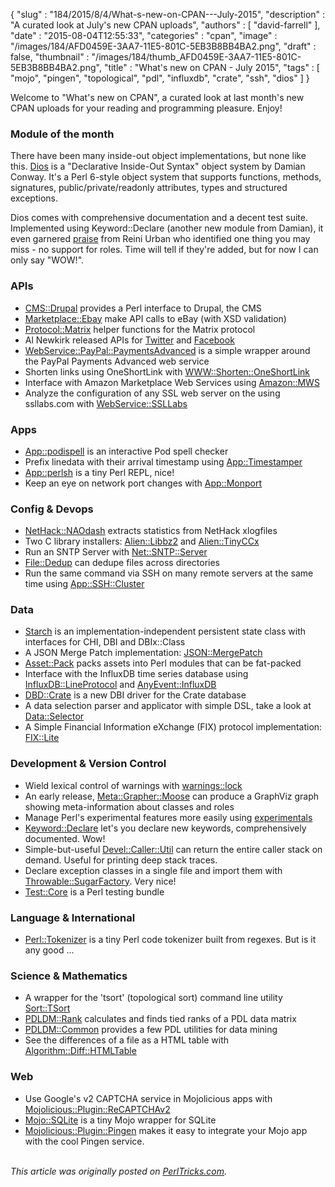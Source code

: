 {
   "slug" : "184/2015/8/4/What-s-new-on-CPAN---July-2015",
   "description" : "A curated look at July's new CPAN uploads",
   "authors" : [
      "david-farrell"
   ],
   "date" : "2015-08-04T12:55:33",
   "categories" : "cpan",
   "image" : "/images/184/AFD0459E-3AA7-11E5-801C-5EB3B8BB4BA2.png",
   "draft" : false,
   "thumbnail" : "/images/184/thumb_AFD0459E-3AA7-11E5-801C-5EB3B8BB4BA2.png",
   "title" : "What's new on CPAN - July 2015",
   "tags" : [
      "mojo",
      "pingen",
      "topological",
      "pdl",
      "influxdb",
      "crate",
      "ssh",
      "dios"
   ]
}


Welcome to "What's new on CPAN", a curated look at last month's new CPAN uploads for your reading and programming pleasure. Enjoy!

### Module of the month

There have been many inside-out object implementations, but none like this. [Dios](https://metacpan.org/pod/Dios) is a "Declarative Inside-Out Syntax" object system by Damian Conway. It's a Perl 6-style object system that supports functions, methods, signatures, public/private/readonly attributes, types and structured exceptions.

Dios comes with comprehensive documentation and a decent test suite. Implemented using Keyword::Declare (another new module from Damian), it even garnered [praise](http://cpanratings.perl.org/dist/Dios) from Reini Urban who identified one thing you may miss - no support for roles. Time will tell if they're added, but for now I can only say "WOW!".

### APIs

-   [CMS::Drupal](https://metacpan.org/pod/CMS::Drupal) provides a Perl interface to Drupal, the CMS
-   [Marketplace::Ebay](https://metacpan.org/pod/Marketplace::Ebay) make API calls to eBay (with XSD validation)
-   [Protocol::Matrix](https://metacpan.org/pod/Protocol::Matrix) helper functions for the Matrix protocol
-   Al Newkirk released APIs for [Twitter](https://metacpan.org/pod/API::Twitter) and [Facebook](https://metacpan.org/pod/API::Facebook)
-   [WebService::PayPal::PaymentsAdvanced](https://metacpan.org/pod/WebService::PayPal::PaymentsAdvanced) is a simple wrapper around the PayPal Payments Advanced web service
-   Shorten links using OneShortLink with [WWW::Shorten::OneShortLink](https://metacpan.org/pod/WWW::Shorten::OneShortLink)
-   Interface with Amazon Marketplace Web Services using [Amazon::MWS](https://metacpan.org/pod/Amazon::MWS)
-   Analyze the configuration of any SSL web server on the using ssllabs.com with [WebService::SSLLabs](https://metacpan.org/pod/WebService::SSLLabs)

### Apps

-   [App::podispell](https://metacpan.org/pod/App::podispell) is an interactive Pod spell checker
-   Prefix linedata with their arrival timestamp using [App::Timestamper](https://metacpan.org/pod/App::Timestamper)
-   [App::perlsh](https://metacpan.org/pod/App::perlsh) is a tiny Perl REPL, nice!
-   Keep an eye on network port changes with [App::Monport](https://metacpan.org/pod/App::Monport)

### Config & Devops

-   [NetHack::NAOdash](https://metacpan.org/pod/NetHack::NAOdash) extracts statistics from NetHack xlogfiles
-   Two C library installers: [Alien::Libbz2](https://metacpan.org/pod/Alien::Libbz2) and [Alien::TinyCCx](https://metacpan.org/pod/Alien::TinyCCx)
-   Run an SNTP Server with [Net::SNTP::Server](https://metacpan.org/pod/Net::SNTP::Server)
-   [File::Dedup](https://metacpan.org/pod/File::Dedup) can dedupe files across directories
-   Run the same command via SSH on many remote servers at the same time using [App::SSH::Cluster](https://metacpan.org/pod/App::SSH::Cluster)

### Data

-   [Starch](https://metacpan.org/pod/Starch) is an implementation-independent persistent state class with interfaces for CHI, DBI and DBIx::Class
-   A JSON Merge Patch implementation: [JSON::MergePatch](https://metacpan.org/pod/JSON::MergePatch)
-   [Asset::Pack](https://metacpan.org/pod/Asset::Pack) packs assets into Perl modules that can be fat-packed
-   Interface with the InfluxDB time series database using [InfluxDB::LineProtocol](https://metacpan.org/pod/InfluxDB::LineProtocol) and [AnyEvent::InfluxDB](https://metacpan.org/pod/AnyEvent::InfluxDB)
-   [DBD::Crate](https://metacpan.org/pod/DBD::Crate) is a new DBI driver for the Crate database
-   A data selection parser and applicator with simple DSL, take a look at [Data::Selector](https://metacpan.org/pod/Data::Selector)
-   A Simple Financial Information eXchange (FIX) protocol implementation: [FIX::Lite](https://metacpan.org/pod/FIX::Lite)

### Development & Version Control

-   Wield lexical control of warnings with [warnings::lock](https://metacpan.org/pod/warnings::lock)
-   An early release, [Meta::Grapher::Moose](https://metacpan.org/pod/Meta::Grapher::Moose) can produce a GraphViz graph showing meta-information about classes and roles
-   Manage Perl's experimental features more easily using [experimentals](https://metacpan.org/pod/experimentals)
-   [Keyword::Declare](https://metacpan.org/pod/Keyword::Declare) let's you declare new keywords, comprehensively documented. Wow!
-   Simple-but-useful [Devel::Caller::Util](https://metacpan.org/pod/Devel::Caller::Util) can return the entire caller stack on demand. Useful for printing deep stack traces.
-   Declare exception classes in a single file and import them with [Throwable::SugarFactory](https://metacpan.org/pod/Throwable::SugarFactory). Very nice!
-   [Test::Core](https://metacpan.org/pod/Test::Core) is a Perl testing bundle

### Language & International

-   [Perl::Tokenizer](https://metacpan.org/pod/Perl::Tokenizer) is a tiny Perl code tokenizer built from regexes. But is it any good ...

### Science & Mathematics

-   A wrapper for the 'tsort' (topological sort) command line utility [Sort::TSort](https://metacpan.org/pod/Sort::TSort)
-   [PDLDM::Rank](https://metacpan.org/pod/PDLDM::Rank) calculates and finds tied ranks of a PDL data matrix
-   [PDLDM::Common](https://metacpan.org/pod/PDLDM::Common) provides a few PDL utilities for data mining
-   See the differences of a file as a HTML table with [Algorithm::Diff::HTMLTable](https://metacpan.org/pod/Algorithm::Diff::HTMLTable)

### Web

-   Use Google's v2 CAPTCHA service in Mojolicious apps with [Mojolicious::Plugin::ReCAPTCHAv2](https://metacpan.org/pod/Mojolicious::Plugin::ReCAPTCHAv2)
-   [Mojo::SQLite](https://metacpan.org/pod/Mojo::SQLite) is a tiny Mojo wrapper for SQLite
-   [Mojolicious::Plugin::Pingen](https://metacpan.org/pod/Mojolicious::Plugin::Pingen) makes it easy to integrate your Mojo app with the cool Pingen service.


\
*This article was originally posted on [PerlTricks.com](http://perltricks.com).*
